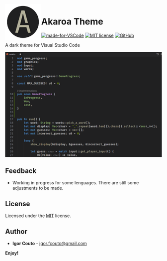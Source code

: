  <img align="left" width="116" height="116" src="icon.png" />
 
 # Akaroa Theme
[![made-for-VSCode](https://img.shields.io/badge/Made%20for-VSCode-1f425f.svg)](https://code.visualstudio.com/) [![MIT license](https://img.shields.io/badge/License-MIT-blue.svg)](https://github.com/igor-couto/vscode-akaroa-theme/blob/main/LICENSE) [![GitHub](https://flat.badgen.net/github/release/igor-couto/vscode-akaroa-theme)](https://github.com/igor-couto/vscode-akaroa-theme/releases)

A dark theme for Visual Studio Code 

![](preview.png)

## Feedback

* Working in progress for some lenguages. There are still some adjustments to be made.

## License

Licensed under the [MIT](LICENSE) license.

## Author


* **Igor Couto** - [igor.fcouto@gmail.com](mailto:igor.fcouto@gmail.com)


**Enjoy!**
